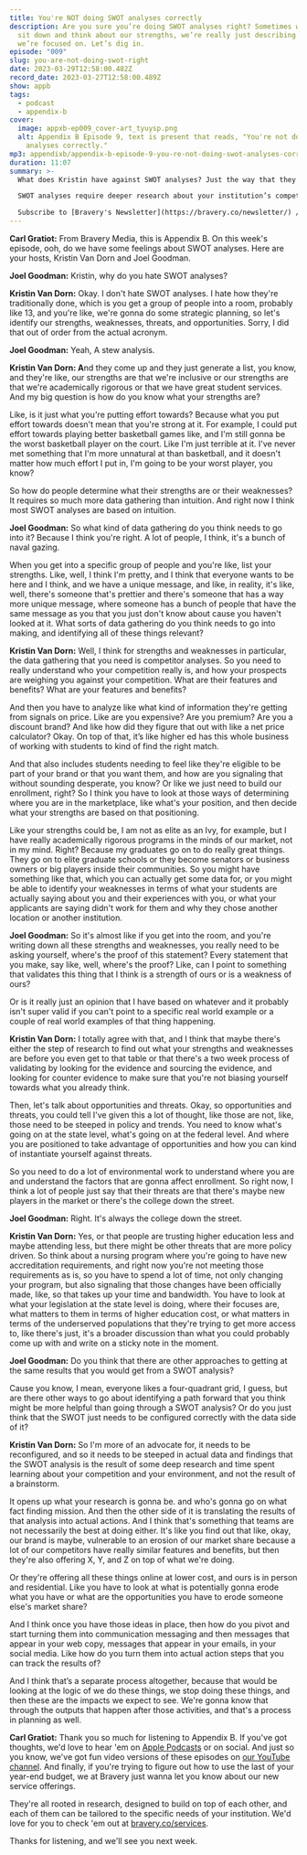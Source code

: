 ```yaml
---
title: You're NOT doing SWOT analyses correctly
description: Are you sure you’re doing SWOT analyses right? Sometimes when we
  sit down and think about our strengths, we’re really just describing things
  we’re focused on. Let’s dig in.
episode: "009"
slug: you-are-not-doing-swot-right
date: 2023-03-29T12:58:00.482Z
record_date: 2023-03-27T12:58:00.489Z
show: appb
tags:
  - podcast
  - appendix-b
cover:
  image: appxb-ep009_cover-art_tyuysp.png
  alt: Appendix B Episode 9, text is present that reads, "You're not doing swot
    analyses correctly."
mp3: appendixb/appendix-b-episode-9-you-re-not-doing-swot-analyses-correctly.mp3
duration: 11:07
summary: >-
  What does Kristin have against SWOT analyses? Just the way that they’re typically done. 

  SWOT analyses require deeper research about your institution’s competition and environment, and shouldn’t just be the result of a 30-minute brainstorm.

  Subscribe to [Bravery's Newsletter](https://bravery.co/newsletter/) / [Follow Joel](https://www.linkedin.com/in/joelgoodman/) / [Follow Kristin](https://www.linkedin.com/in/kristinvandorn/) / Check out the [Bravery YouTube Channel](https://www.youtube.com/@BraveryMedia)
---
```

**Carl Gratiot:**
From Bravery Media, this is Appendix B. On this week's episode, ooh, do we have some feelings about SWOT analyses. Here are your hosts, Kristin Van Dorn and Joel Goodman. 

**Joel Goodman:**
Kristin, why do you hate SWOT analyses?

**Kristin Van Dorn:**
Okay. I don't hate SWOT analyses. I hate how they're traditionally done, which is you get a group of people into a room, probably like 13, and you're like, we're gonna do some strategic planning, so let's identify our strengths, weaknesses, threats, and opportunities. Sorry, I did that out of order from the actual acronym.

**Joel Goodman:**
Yeah, A stew analysis. 

**Kristin Van Dorn: A**nd they come up and they just generate a list, you know, and they're like, our strengths are that we're inclusive or our strengths are that we're academically rigorous or that we have great student services. And my big question is how do you know what your strengths are?

Like, is it just what you're putting effort towards? Because what you put effort towards doesn't mean that you're strong at it. For example, I could put effort towards playing better basketball games like, and I'm still gonna be the worst basketball player on the court. Like I'm just terrible at it. I've never met something that I'm more unnatural at than basketball, and it doesn't matter how much effort I put in, I'm going to be your worst player, you know?

So how do people determine what their strengths are or their weaknesses? It requires so much more data gathering than intuition. And right now I think most SWOT analyses are based on intuition.

**Joel Goodman:**
So what kind of data gathering do you think needs to go into it? Because I think you're right. A lot of people, I think, it's a bunch of naval gazing.

When you get into a specific group of people and you're like, list your strengths. Like, well, I think I'm pretty, and I think that everyone wants to be here and I think, and we have a unique message, and like, in reality, it's like, well, there's someone that's prettier and there's someone that has a way more unique message, where someone has a bunch of people that have the same message as you that you just don't know about cause you haven't looked at it. What sorts of data gathering do you think needs to go into making, and identifying all of these things relevant?

**Kristin Van Dorn:**
Well, I think for strengths and weaknesses in particular, the data gathering that you need is competitor analyses. So you need to really understand who your competition really is, and how your prospects are weighing you against your competition. What are their features and benefits? What are your features and benefits?

And then you have to analyze like what kind of information they're getting from signals on price. Like are you expensive? Are you premium? Are you a discount brand? And like how did they figure that out with like a net price calculator? Okay. On top of that, it’s like higher ed has this whole business of working with students to kind of find the right match.

And that also includes students needing to feel like they're eligible to be part of your brand or that you want them, and how are you signaling that without sounding desperate, you know? Or like we just need to build our enrollment, right? So I think you have to look at those ways of determining where you are in the marketplace, like what's your position, and then decide what your strengths are based on that positioning.

Like your strengths could be, I am not as elite as an Ivy, for example, but I have really academically rigorous programs in the minds of our market, not in my mind. Right? Because my graduates go on to do really great things. They go on to elite graduate schools or they become senators or business owners or big players inside their communities. So you might have something like that, which you can actually get some data for, or you might be able to identify your weaknesses in terms of what your students are actually saying about you and their experiences with you, or what your applicants are saying didn't work for them and why they chose another location or another institution.

**Joel Goodman:**
So it's almost like if you get into the room, and you're writing down all these strengths and weaknesses, you really need to be asking yourself, where's the proof of this statement? Every statement that you make, say like, well, where's the proof? Like, can I point to something that validates this thing that I think is a strength of ours or is a weakness of ours?

Or is it really just an opinion that I have based on whatever and it probably isn't super valid if you can't point to a specific real world example or a couple of real world examples of that thing happening. 

**Kristin Van Dorn:**
I totally agree with that, and I think that maybe there's either the step of research to find out what your strengths and weaknesses are before you even get to that table or that there's a two week process of validating by looking for the evidence and sourcing the evidence, and looking for counter evidence to make sure that you're not biasing yourself towards what you already think. 

Then, let's talk about opportunities and threats. Okay, so opportunities and threats, you could tell I've given this a lot of thought, like those are not, like, those need to be steeped in policy and trends. You need to know what's going on at the state level, what's going on at the federal level. And where you are positioned to take advantage of opportunities and how you can kind of instantiate yourself against threats.

So you need to do a lot of environmental work to understand where you are and understand the factors that are gonna affect enrollment. So right now, I think a lot of people just say that their threats are that there's maybe new players in the market or there's the college down the street.

**Joel Goodman:**
Right. It's always the college down the street. 

**Kristin Van Dorn:**
Yes, or that people are trusting higher education less and maybe attending less, but there might be other threats that are more policy driven. So think about a nursing program where you're going to have new accreditation requirements, and right now you're not meeting those requirements as is, so you have to spend a lot of time, not only changing your program, but also signaling that those changes have been officially made, like, so that takes up your time and bandwidth. You have to look at what your legislation at the state level is doing, where their focuses are, what matters to them in terms of higher education cost, or what matters in terms of the underserved populations that they're trying to get more access to, like there's just, it's a broader discussion than what you could probably come up with and write on a sticky note in the moment. 

**Joel Goodman:**
Do you think that there are other approaches to getting at the same results that you would get from a SWOT analysis?

Cause you know, I mean, everyone likes a four-quadrant grid, I guess, but are there other ways to go about identifying a path forward that you think might be more helpful than going through a SWOT analysis? Or do you just think that the SWOT just needs to be configured correctly with the data side of it?

**Kristin Van Dorn:**
So I'm more of an advocate for, it needs to be reconfigured, and so it needs to be steeped in actual data and findings that the SWOT analysis is the result of some deep research and time spent learning about your competition and your environment, and not the result of a brainstorm.

It opens up what your research is gonna be. and who's gonna go on what fact finding mission. And then the other side of it is translating the results of that analysis into actual actions. And I think that's something that teams are not necessarily the best at doing either. It's like you find out that like, okay, our brand is maybe, vulnerable to an erosion of our market share because a lot of our competitors have really similar features and benefits, but then they're also offering X, Y, and Z on top of what we're doing. 

Or they're offering all these things online at lower cost, and ours is in person and residential. Like you have to look at what is potentially gonna erode what you have or what are the opportunities you have to erode someone else's market share?

And I think once you have those ideas in place, then how do you pivot and start turning them into communication messaging and then messages that appear in your web copy, messages that appear in your emails, in your social media. Like how do you turn them into actual action steps that you can track the results of?

And I think that’s a separate process altogether, because that would be looking at the logic of we do these things, we stop doing these things, and then these are the impacts we expect to see. We're gonna know that through the outputs that happen after those activities, and that's a process in planning as well.

**Carl Gratiot:**
Thank you so much for listening to Appendix B. If you've got thoughts, we'd love to hear 'em on [Apple Podcasts](https://podcasts.apple.com/us/podcast/appendix-b/id1672064420) or on social. And just so you know, we've got fun video versions of these episodes on [our YouTube channel](https://youtube.com/@BraveryMedia). And finally, if you're trying to figure out how to use the last of your year-end budget, we at Bravery just wanna let you know about our new service offerings.

They're all rooted in research, designed to build on top of each other, and each of them can be tailored to the specific needs of your institution. We'd love for you to check 'em out at [bravery.co/services](https://bravery.co/services/). 

Thanks for listening, and we'll see you next week.